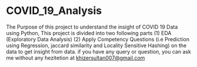 # COVID_19_Analysis
The Purpose of this project to understand the insight of COVID 19 Data using Python, This project is divided into two following parts
(1) EDA (Exploratory Data Analysis)
(2) Apply Competency Questions (i.e Prediction using Regression, jaccard similarity and Locality Sensitive Hashing) on the data to get insight from data.
if you have any query or question, you can ask me without any hezitetion at khizersultan007@gmail.com
